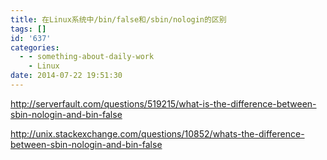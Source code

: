```yaml
---
title: 在Linux系统中/bin/false和/sbin/nologin的区别
tags: []
id: '637'
categories:
  - - something-about-daily-work
    - Linux
date: 2014-07-22 19:51:30
---
```


http://serverfault.com/questions/519215/what-is-the-difference-between-sbin-nologin-and-bin-false

http://unix.stackexchange.com/questions/10852/whats-the-difference-between-sbin-nologin-and-bin-false